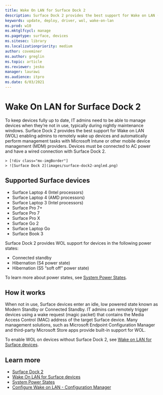 ```yaml
---
title: Wake On LAN for Surface Dock 2
description: Surface Dock 2 provides the best support for Wake on LAN (WOL) enabling admins to remotely wake up devices and automatically perform management tasks.
keywords: update, deploy, driver, wol, wake-on-lan
ms.prod: w10
ms.mktglfcycl: manage
ms.pagetype: surface, devices
ms.sitesec: library
ms.localizationpriority: medium
author: coveminer
ms.author: greglin
ms.topic: article
ms.reviewer: jesko
manager: laurawi
ms.audience: itpro
ms.date: 6/03/2021
---
```


# Wake On LAN for Surface Dock 2

To keep devices fully up to date, IT admins need to be able to manage devices when they’re not in use, typically during nightly maintenance windows. Surface Dock 2 provides the best support for Wake on LAN (WOL) enabling admins to remotely wake up devices and automatically perform management tasks with Microsoft Intune or other mobile device management (MDM) providers. Devices must be connected to AC power and have a wired connection with Surface Dock 2.

    > [!div class="mx-imgBorder"]
    > ![Surface Dock 2](images/surface-dock2-angled.png)

## Supported Surface devices

- Surface Laptop 4 (Intel processors)
- Surface Laptop 4 (AMD processors)
- Surface Laptop 3 (Intel processors)
- Surface Pro 7+
- Surface Pro 7
- Surface Pro X
- Surface Go 2
- Surface Laptop Go
- Surface Book 3

Surface Dock 2 provides WOL support for devices in the following power states:

- Connected standby
- Hibernation (S4 power state)
- Hibernation (S5 “soft off” power state)

To learn more about power states, see [System Power States](https://docs.microsoft.com/windows/win32/power/system-power-states).

## How it works

When not in use, Surface devices enter an idle, low powered state known as Modern Standby or Connected Standby. IT admins can remotely trigger devices using a wake request (magic packet) that contains the Media Access Control (MAC) address of the target Surface device. Many management solutions, such as Microsoft Endpoint Configuration Manager and third-party Microsoft Store apps provide built-in support for WOL.

To enable WOL on devices without Surface Dock 2, see [Wake on LAN for Surface devices](wake-on-lan-for-surface-devices.md).

## Learn more

- [Surface Dock 2](https://www.microsoft.com/p/surface-dock-2-for-business/8q4hgc6kbmdq?)
- [Wake On LAN for Surface devices](wake-on-lan-for-surface-devices.md)
- [System Power States](https://docs.microsoft.com/windows/win32/power/system-power-states)
- [Configure Wake on LAN - Configuration Manager](https://docs.microsoft.com/mem/configmgr/core/clients/deploy/configure-wake-on-lan)
